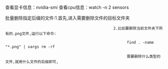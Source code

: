 查看显卡信息：nvidia-smi
查看cpu信息：watch -n 2 sensors


批量删除指定后缀的文件:1.首先,进入需要删除文件的目标文件夹

                                                    2.比如要删除当前文件夹下所有的.png文件,运行以下命令:

                                                          find . -name "*.png" | xargs rm -rf

                                                          需要删除什么类型的文件,就用什么文件的后缀即可,
